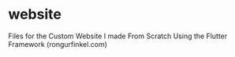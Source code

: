 # website
Files for the Custom Website I made From Scratch Using the Flutter Framework (rongurfinkel.com)

